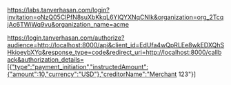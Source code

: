 https://labs.tanverhasan.com/login?invitation=oNzQ05ClPfN8suXbKkqL6YIQYXNqCNIk&organization=org_2TcqjAc6TWiWq9vu&organization_name=acme


https://login.tanverhasan.com/authorize?audience=http://localhost:8000/api&client_id=EdUfa4wQpRLEe8wkEDXQhSHkioeybXYq&response_type=code&redirect_uri=http://localhost:8000/callback&authorization_details=[{"type":"payment_initiation","instructedAmount":{"amount":10,"currency":"USD"},"creditorName":"Merchant 123"}]

